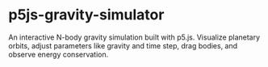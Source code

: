 # p5js-gravity-simulator
An interactive N-body gravity simulation built with p5.js. Visualize planetary orbits, adjust parameters like gravity and time step, drag bodies, and observe energy conservation.
